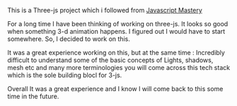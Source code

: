 This is a Three-js project which i followed from [Javascript Mastery](https://www.youtube.com/watch?v=ZqEa8fTxypQ&t=592s&ab_channel=JavaScriptMastery)

For a long time I have been thinking of working on three-js. It looks so good when something 3-d animation happens.
I figured out I would have to start somewhere. So, I decided to work on this.

It was a great experience working on this, but at the same time : Incredibly difficult to understand some of the basic concepts of Lights, shadows, mesh etc and many more terminologies you will come across this tech stack which is the sole building blocl for 3-js.

Overall It was a great experience and I know I will come back to this some time in the future.
